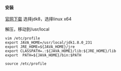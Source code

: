 #### **安装**
[官网下载](https://www.oracle.com/technetwork/java/javase/downloads/index.html)
选择jdk8，选择linux x64

解压，移动到/usr/local
```
vim /etc/profile
export JAVA_HOME=/usr/local/jdk1.8.0_231  
export JRE_HOME=${JAVA_HOME}/jre  
export CLASSPATH=.:${JAVA_HOME}/lib:${JRE_HOME}/lib  
export  PATH=${JAVA_HOME}/bin:$PATH 

source /etc/profile
```

